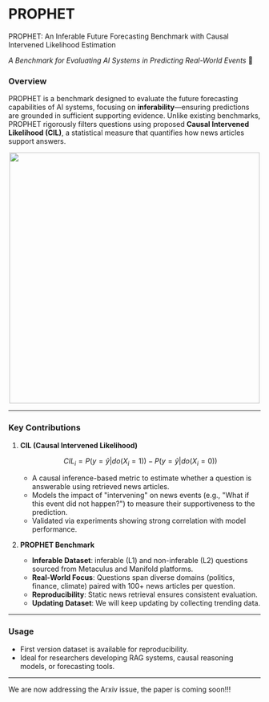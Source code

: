 # PROPHET
PROPHET: An Inferable Future Forecasting Benchmark with Causal Intervened Likelihood Estimation 

*A Benchmark for Evaluating AI Systems in Predicting Real-World Events*  🚀

### **Overview**  

PROPHET is a benchmark designed to evaluate the future forecasting capabilities of AI systems, focusing on **inferability**—ensuring predictions are grounded in sufficient supporting evidence. Unlike existing benchmarks, PROPHET rigorously filters questions using proposed **Causal Intervened Likelihood (CIL)**, a statistical measure that quantifies how news articles support answers.  

<div align="center">
  <img src="https://github.com/TZWwww/PROPHET/blob/main/IMG/overview" width="500"/>
</div>

---

### **Key Contributions**  
1. **CIL (Causal Intervened Likelihood)**

   $$CIL_i = P(y=\hat{y}|do(X_i=1)) - P(y=\hat{y}|do(X_i=0))$$
   - A causal inference-based metric to estimate whether a question is answerable using retrieved news articles.
   - Models the impact of "intervening" on news events (e.g., "What if this event did not happen?") to measure their supportiveness to the prediction.  
   - Validated via experiments showing strong correlation with model performance.  

3. **PROPHET Benchmark**  
   - **Inferable Dataset**: inferable (L1) and non-inferable (L2) questions sourced from Metaculus and Manifold platforms.  
   - **Real-World Focus**: Questions span diverse domains (politics, finance, climate) paired with 100+ news articles per question.  
   - **Reproducibility**: Static news retrieval ensures consistent evaluation.
   - **Updating Dataset**: We will keep updating by collecting trending data.
 
---

### **Usage**  
- First version dataset is available for reproducibility.  
- Ideal for researchers developing RAG systems, causal reasoning models, or forecasting tools.  

---  
We are now addressing the Arxiv issue, the paper is coming soon!!!

